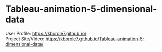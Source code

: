 # Tableau-animation-5-dimensional-data

User Profile: https://kborole7.github.io/  </br>
Project Site/Video: https://kborole7.github.io/Tableau-animation-5-dimensional-data/
